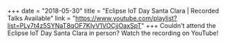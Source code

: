 +++
date = "2018-05-30"
title = "Eclipse IoT Day Santa Clara | Recorded Talks Available"
link = "https://www.youtube.com/playlist?list=PLy7t4z5SYNaT8qOF7KIyV1VOCjjOaxSpT"
+++
Couldn't attend the Eclipse IoT Day Santa Clara in person? Watch the recording on YouTube!